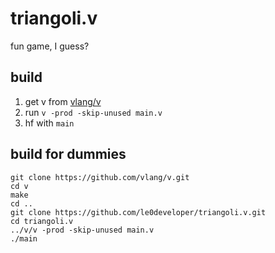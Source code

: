 # triangoli.v

fun game, I guess?


## build

1. get v from [vlang/v](https://github.com/vlang/v)
2. run `v -prod -skip-unused main.v`
3. hf with `main`


## build for dummies

```
git clone https://github.com/vlang/v.git
cd v
make
cd ..
git clone https://github.com/le0developer/triangoli.v.git
cd triangoli.v
../v/v -prod -skip-unused main.v
./main
```
